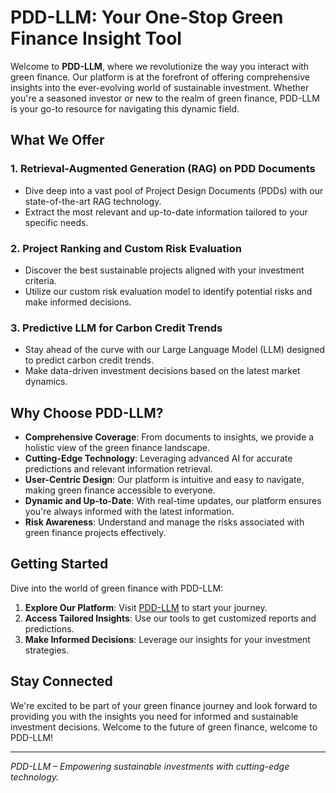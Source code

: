 # PDD-LLM: Your One-Stop Green Finance Insight Tool

Welcome to **PDD-LLM**, where we revolutionize the way you interact with green finance. Our platform is at the forefront of offering comprehensive insights into the ever-evolving world of sustainable investment. Whether you're a seasoned investor or new to the realm of green finance, PDD-LLM is your go-to resource for navigating this dynamic field.

## What We Offer

### 1. **Retrieval-Augmented Generation (RAG) on PDD Documents**
   - Dive deep into a vast pool of Project Design Documents (PDDs) with our state-of-the-art RAG technology.
   - Extract the most relevant and up-to-date information tailored to your specific needs.

### 2. **Project Ranking and Custom Risk Evaluation**
   - Discover the best sustainable projects aligned with your investment criteria.
   - Utilize our custom risk evaluation model to identify potential risks and make informed decisions.

### 3. **Predictive LLM for Carbon Credit Trends**
   - Stay ahead of the curve with our Large Language Model (LLM) designed to predict carbon credit trends.
   - Make data-driven investment decisions based on the latest market dynamics.

## Why Choose PDD-LLM?

- **Comprehensive Coverage**: From documents to insights, we provide a holistic view of the green finance landscape.
- **Cutting-Edge Technology**: Leveraging advanced AI for accurate predictions and relevant information retrieval.
- **User-Centric Design**: Our platform is intuitive and easy to navigate, making green finance accessible to everyone.
- **Dynamic and Up-to-Date**: With real-time updates, our platform ensures you're always informed with the latest information.
- **Risk Awareness**: Understand and manage the risks associated with green finance projects effectively.

## Getting Started

Dive into the world of green finance with PDD-LLM:

1. **Explore Our Platform**: Visit [PDD-LLM](https://github.com/saicharan2804/encryptcon.git) to start your journey.
2. **Access Tailored Insights**: Use our tools to get customized reports and predictions.
3. **Make Informed Decisions**: Leverage our insights for your investment strategies.

## Stay Connected


We're excited to be part of your green finance journey and look forward to providing you with the insights you need for informed and sustainable investment decisions. Welcome to the future of green finance, welcome to PDD-LLM!

---

*PDD-LLM – Empowering sustainable investments with cutting-edge technology.*
